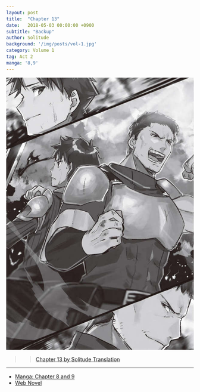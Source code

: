 ```yaml
---
layout: post
title:  "Chapter 13"
date:   2018-05-03 00:00:00 +0900
subtitle: "Backup"
author: Solitude
background: '/img/posts/vol-1.jpg'
category: Volume 1
tag: Act 2
manga: '8,9'
---
```

![Dian and Eric back-to-back from Volume 1](/img/posts/ch-13.jpg)

>> [Chapter 13 by Solitude Translation](https://solitudetranslation.wordpress.com/2020/05/13/shi-ni-modori-subete-wo-sukuu-tame-ni-saikyou-he-to-itaru-chapter-13-backup/)

----

- [Manga: Chapter 8 and 9][manga-link]
- [Web Novel][novel-link]

[manga-link]: https://mangadex.org/title/41744/shi-ni-modori-subete-wo-sukuu-tame-ni-saikyou-he-to-itaru
[novel-link]: https://ncode.syosetu.com/n0569es/13/